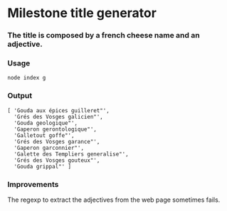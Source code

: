 # Milestone title generator

### The title is composed by a french cheese name and an adjective.

### Usage

```node index g```

### Output
```
[ 'Gouda aux épices guilleret"',
  'Grés des Vosges galicien"',
  'Gouda geologique"',
  'Gaperon gerontologique"',
  'Galletout goffe"',
  'Grés des Vosges garance"',
  'Gaperon garconnier"',
  'Galette des Templiers generalise"',
  'Grés des Vosges gouteux"',
  'Gouda grippal"' ]
```

### Improvements

The regexp to extract the adjectives from the web page sometimes fails.
